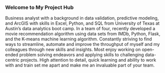 ### Welcome to My Project Hub

Business analyst with a background in data validation, predictive modeling, and ArcGIS with skills in Excel, Python, and SQL from University of Texas at Austin’s data analytics boot camp.  In a team of four, recently developed a movie recommendation algorithm using data sets from IMDb, Python, Flask, and the K-means machine learning algorithm.  Constantly striving to find ways to streamline, automate and improve the throughput of myself and my colleagues through new skills and insights.  Most enjoy working on open-ended problem solving endeavors and applying skills to challenging data-centric projects.  High attention to detail, quick learning and ability to work with and train set me apart and make me an invaluable part of your team.

